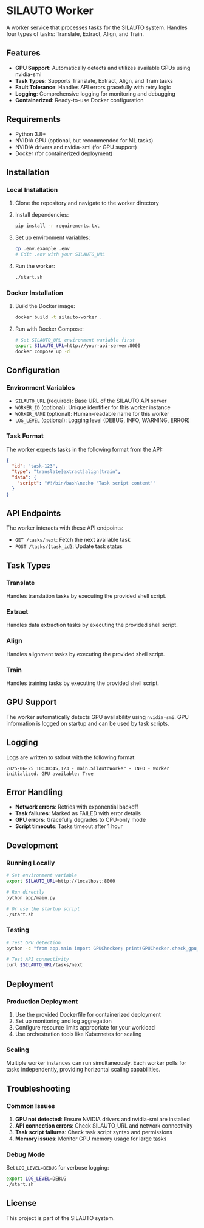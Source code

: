 # SILAUTO Worker

A worker service that processes tasks for the SILAUTO system. Handles four types of tasks: Translate, Extract, Align, and Train.

## Features

- **GPU Support**: Automatically detects and utilizes available GPUs using nvidia-smi
- **Task Types**: Supports Translate, Extract, Align, and Train tasks
- **Fault Tolerance**: Handles API errors gracefully with retry logic
- **Logging**: Comprehensive logging for monitoring and debugging
- **Containerized**: Ready-to-use Docker configuration

## Requirements

- Python 3.8+
- NVIDIA GPU (optional, but recommended for ML tasks)
- NVIDIA drivers and nvidia-smi (for GPU support)
- Docker (for containerized deployment)

## Installation

### Local Installation

1. Clone the repository and navigate to the worker directory
2. Install dependencies:

   ```bash
   pip install -r requirements.txt
   ```

3. Set up environment variables:

   ```bash
   cp .env.example .env
   # Edit .env with your SILAUTO_URL
   ```

4. Run the worker:
   ```bash
   ./start.sh
   ```

### Docker Installation

1. Build the Docker image:

   ```bash
   docker build -t silauto-worker .
   ```

2. Run with Docker Compose:
   ```bash
   # Set SILAUTO_URL environment variable first
   export SILAUTO_URL=http://your-api-server:8000
   docker compose up -d
   ```

## Configuration

### Environment Variables

- `SILAUTO_URL` (required): Base URL of the SILAUTO API server
- `WORKER_ID` (optional): Unique identifier for this worker instance
- `WORKER_NAME` (optional): Human-readable name for this worker
- `LOG_LEVEL` (optional): Logging level (DEBUG, INFO, WARNING, ERROR)

### Task Format

The worker expects tasks in the following format from the API:

```json
{
  "id": "task-123",
  "type": "translate|extract|align|train",
  "data": {
    "script": "#!/bin/bash\necho 'Task script content'"
  }
}
```

## API Endpoints

The worker interacts with these API endpoints:

- `GET /tasks/next`: Fetch the next available task
- `POST /tasks/{task_id}`: Update task status

## Task Types

### Translate

Handles translation tasks by executing the provided shell script.

### Extract

Handles data extraction tasks by executing the provided shell script.

### Align

Handles alignment tasks by executing the provided shell script.

### Train

Handles training tasks by executing the provided shell script.

## GPU Support

The worker automatically detects GPU availability using `nvidia-smi`. GPU information is logged on startup and can be used by task scripts.

## Logging

Logs are written to stdout with the following format:

```
2025-06-25 10:30:45,123 - main.SilAutoWorker - INFO - Worker initialized. GPU available: True
```

## Error Handling

- **Network errors**: Retries with exponential backoff
- **Task failures**: Marked as FAILED with error details
- **GPU errors**: Gracefully degrades to CPU-only mode
- **Script timeouts**: Tasks timeout after 1 hour

## Development

### Running Locally

```bash
# Set environment variable
export SILAUTO_URL=http://localhost:8000

# Run directly
python app/main.py

# Or use the startup script
./start.sh
```

### Testing

```bash
# Test GPU detection
python -c "from app.main import GPUChecker; print(GPUChecker.check_gpu_available())"

# Test API connectivity
curl $SILAUTO_URL/tasks/next
```

## Deployment

### Production Deployment

1. Use the provided Dockerfile for containerized deployment
2. Set up monitoring and log aggregation
3. Configure resource limits appropriate for your workload
4. Use orchestration tools like Kubernetes for scaling

### Scaling

Multiple worker instances can run simultaneously. Each worker polls for tasks independently, providing horizontal scaling capabilities.

## Troubleshooting

### Common Issues

1. **GPU not detected**: Ensure NVIDIA drivers and nvidia-smi are installed
2. **API connection errors**: Check SILAUTO_URL and network connectivity
3. **Task script failures**: Check task script syntax and permissions
4. **Memory issues**: Monitor GPU memory usage for large tasks

### Debug Mode

Set `LOG_LEVEL=DEBUG` for verbose logging:

```bash
export LOG_LEVEL=DEBUG
./start.sh
```

## License

This project is part of the SILAUTO system.
